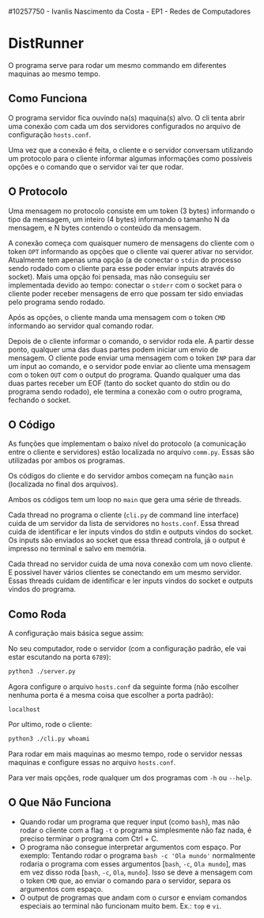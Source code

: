 #10257750 - Ivanlis Nascimento da Costa - EP1 - Redes de Computadores

# DistRunner

O programa serve para rodar um mesmo commando em diferentes maquinas ao mesmo tempo.

## Como Funciona

O programa servidor fica ouvindo na(s) maquina(s) alvo. O cli tenta abrir uma conexão com cada um dos servidores configurados no arquivo de configuração `hosts.conf`.

Uma vez que a conexão é feita, o cliente e o servidor conversam utilizando um protocolo para o cliente informar algumas informações como possíveis opções e o comando que o servidor vai ter que rodar.

## O Protocolo

Uma mensagem no protocolo consiste em um token (3 bytes) informando o tipo da mensagem, um inteiro (4 bytes) informando o tamanho N da mensagem, e N bytes contendo o conteúdo da mensagem.

A conexão começa com quaisquer numero de mensagens do cliente com o token `OPT` informando as opções que o cliente vai querer ativar no servidor. Atualmente tem apenas uma opção (a de conectar o `stdin` do processo sendo rodado com o cliente para esse poder enviar inputs através do socket). Mais uma opção foi pensada, mas não conseguiu ser implementada devido ao tempo: conectar o `stderr` com o socket para o cliente poder receber mensagens de erro que possam ter sido enviadas pelo programa sendo rodado.

Após as opções, o cliente manda uma mensagem com o token `CMD` informando ao servidor qual comando rodar.

Depois de o cliente informar o comando, o servidor roda ele. A partir desse ponto, qualquer uma das duas partes podem iniciar um envio de mensagem. O cliente pode enviar uma mensagem com o token `INP` para dar um input ao comando, e o servidor pode enviar ao cliente uma mensagem com o token `OUT` com o output do programa. Quando qualquer uma das duas partes receber um EOF (tanto do socket quanto do stdin ou do programa sendo rodado), ele termina a conexão com o outro programa, fechando o socket.

## O Código

As funções que implementam o baixo nível do protocolo (a comunicação entre o cliente e servidores) estão localizada no arquivo `comm.py`. Essas são utilizadas por ambos os programas.

Os códigos do cliente e do servidor ambos começam na função `main` (localizada no final dos arquivos).

Ambos os códigos tem um loop no `main` que gera uma série de threads.

Cada thread no programa o cliente (`cli.py` de command line interface) cuida de um servidor da lista de servidores no `hosts.conf`. Essa thread cuida de identificar e ler inputs vindos do stdin e outputs vindos do socket. Os inputs são enviados ao socket que essa thread controla, já o output é impresso no terminal e salvo em memória.

Cada thread no servidor cuida de uma nova conexão com um novo cliente. E possível haver vários clientes se conectando em um mesmo servidor. Essas threads cuidam de identificar e ler inputs vindos do socket e outputs vindos do programa.

## Como Roda

A configuração mais básica segue assim:

No seu computador, rode o servidor (com a configuração padrão, ele vai estar escutando na porta `6789`):
```bash
python3 ./server.py
```

Agora configure o arquivo `hosts.conf` da seguinte forma (não escolher nenhuma porta é a mesma coisa que escolher a porta padrão):
```
localhost
```

Por ultimo, rode o cliente:
```bash
python3 ./cli.py whoami
```

Para rodar em mais maquinas ao mesmo tempo, rode o servidor nessas maquinas e configure essas no arquivo `hosts.conf`.

Para ver mais opções, rode qualquer um dos programas com `-h` ou `--help`.

## O Que Não Funciona

* Quando rodar um programa que requer input (como `bash`), mas não rodar o cliente com a flag `-t` o programa simplesmente não faz nada, é preciso terminar o programa com Ctrl + C.
* O programa não consegue interpretar argumentos com espaço. Por exemplo: Tentando rodar o programa `bash -c 'Ola mundo'` normalmente rodaria o programa com esses argumentos [`bash`, `-c`, `Ola mundo`], mas em vez disso roda [`bash`, `-c`, `Ola`, `mundo`]. Isso se deve a mensagem com o token `CMD` que, ao enviar o comando para o servidor, separa os argumentos com espaço.
* O output de programas que andam com o cursor e enviam comandos especiais ao terminal não funcionam muito bem. Ex.: `top` e `vi`.
